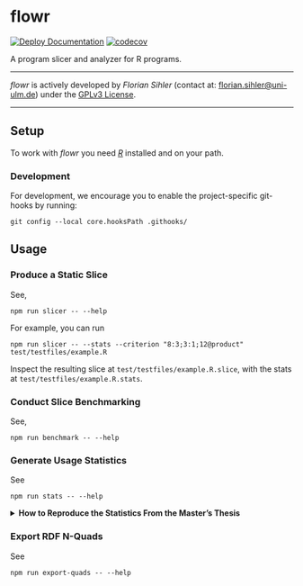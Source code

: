 # flowr

[![Deploy Documentation](https://github.com/Code-Inspect/flowr/actions/workflows/deploy-doc.yaml/badge.svg)](https://code-inspect.github.io/flowr/doc) [![codecov](https://codecov.io/gh/Code-Inspect/flowr/graph/badge.svg)](https://codecov.io/gh/Code-Inspect/flowr)


A program slicer and analyzer for R programs.

----

*flowr* is actively developed by *Florian Sihler* (contact at: <florian.sihler@uni-ulm.de>) under the 
[GPLv3 License](LICENSE).

----


## Setup

To work with *flowr* you need [*R*](https://www.r-project.org/) installed and on your path.

### Development

For development, we encourage you to enable the project-specific git-hooks by running:

```shell
git config --local core.hooksPath .githooks/
```


## Usage

### Produce a Static Slice

See,

```shell
npm run slicer -- --help 
```

For example, you can run

```shell
npm run slicer -- --stats --criterion "8:3;3:1;12@product" test/testfiles/example.R
```

Inspect the resulting slice at `test/testfiles/example.R.slice`, with the stats at
`test/testfiles/example.R.stats`.

### Conduct Slice Benchmarking

See,

```shell
npm run benchmark -- --help 
```


### Generate Usage Statistics

See

```shell
npm run stats -- --help 
```


<details>

<summary>  <b> How to Reproduce the Statistics From the Master’s Thesis </b> </summary>

Each step assumes, that you start in the root directory of this repository. You need a working installation of *R* and *npm*.
This mainly describes how to extract the statistics from the CRAN package sources, however, starting from step 3,
the steps are basically the same and only differ in the paths that have to be supplied (the social science sources are attached alongside the [master's thesis release](https://github.com/Code-Inspect/flowr/releases/tag/v1.0.0)).

1. If you want to **update** the set of packages, use the [scripts/top-downloads.R](scripts/top-downloads.R) script and potentially modify the package limit by setting `N` to a different value.
The (sorted) results should be versioned and can be found in [scripts/top-r-downloads.txt](scripts/top-r-downloads.txt).
    ```shell
    cd scripts/ && Rscript top-downloads.R
    ```

2. If you haven't done so already, or updated the package list in the previous step, **download** the package sources.
   For this, you can use the [scripts/download-top-pkg-sources.R](scripts/download-top-pkg-sources.R) script.
   But **make sure**, that you set the `to` variable to the output path you want.
   ```shell
    cd scripts/ && Rscript download-top-pkg-sources.R
   ```
   Downloading and extracting the sources can take a while.

3. Make sure you have the latest version of the *flowr* package installed.
   ```shell
   npm install
   ```

4. Now you can run the statistics program on the downloaded sources.
   You can do this in two ways (check `npm run stats -- --help ` for more information). 
   In any case, the extraction may take a long time, so be prepared for that!
   Furthermore, you may want to store the output of the tool as it provides additional information.

   * **On the complete folder**
       ```shell
       npm run stats -- --input <location-of-source folders> --output-dir <output-dir>
       ```
       If you left the `to` variable in the previous step at its default value, you may want something like this:
       ```shell
       npm run stats -- --input "${HOME}/r-pkg-sources/" --output-dir "./statistics-out/cran-500"
       ```
   
   * **On a folder subset**\
     You may very well have downloaded all or more package sources than you want to analyze.
     The [scripts/extract-top-stats.sh](scripts/extract-top-stats.sh) shell script may help selecting a subset of packages.

   Theoretically, you should be able to stop the extraction at any time and still get usable information with the next step,
   of course limited to only those files that have been processed so far. 

5. Afterward, your output folder should contain several folders with the recorded stats of all extracted features.
   To make sense of them, you need to use the post-processor, which prints the summarized information to the command-line:
   ```shell
   npm run stats -- --post-process "./statistics-out/cran-500" --no-ansi > "./statistics-out/cran-500/cran-500-summary.log"
   ```
   Additionally, the post-processor will create `.dat` files for several (sub-)features which contains histogram information.
   Depending on the size of the sources, you may want to 
   
   * increase the heap-size of node (`export NODE_OPTIONS=--max_old_space_size=8192`).
   * limit the features to be analyzed by using the `--features` option.

    By default, the post-processing will limit the histograms to the top 50 values, because who needs more histograms?!   
    
</details>

### Export RDF N-Quads

See

```shell
npm run export-quads -- --help 
```
